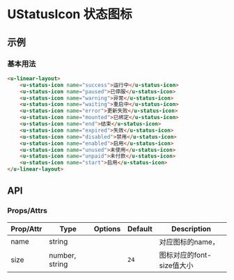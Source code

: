 <!-- 该 README.md 根据 api.yaml 和 docs/*.md 自动生成，为了方便在 GitHub 和 NPM 上查阅。如需修改，请查看源文件 -->

# UStatusIcon 状态图标

## 示例
### 基本用法

``` html
<u-linear-layout>
    <u-status-icon name="success">运行中</u-status-icon>
    <u-status-icon name="paused">已停服</u-status-icon>
    <u-status-icon name="warning">异常</u-status-icon>
    <u-status-icon name="waiting">重启中</u-status-icon>
    <u-status-icon name="error">更新失败</u-status-icon>
    <u-status-icon name="mounted">已绑定</u-status-icon>
    <u-status-icon name="end">结束</u-status-icon>
    <u-status-icon name="expired">失效</u-status-icon>
    <u-status-icon name="disabled">禁用</u-status-icon>
    <u-status-icon name="enabled">启用</u-status-icon>
    <u-status-icon name="unused">未使用</u-status-icon>
    <u-status-icon name="unpaid">未付款</u-status-icon>
    <u-status-icon name="start">启用</u-status-icon>
</u-linear-layout>
```

## API
### Props/Attrs

| Prop/Attr | Type | Options | Default | Description |
| --------- | ---- | ------- | ------- | ----------- |
| name | string |  |  | 对应图标的name， |
| size | number, string |  | `24` | 图标对应的font-size值大小 |
